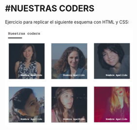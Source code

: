 #NUESTRAS CODERS
====================

Ejercicio para replicar el siguiente esquema con HTML y CSS:

![Imagen Nuestras Coders](/assets/images/img-nuestras-coders.png)
